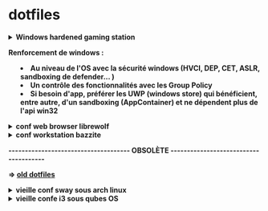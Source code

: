 # dotfiles

<details>
<summary><b>Windows hardened gaming station<summary><b>

Renforcement de windows :
 - Au niveau de l'OS avec la sécurité windows (HVCI, DEP, CET, ASLR, sandboxing de defender... )
 - Un contrôle des fonctionnalités avec les Group Policy
 - Si besoin d'app, préférer les UWP (windows store) qui bénéficient, entre autre, d'un sandboxing (AppContainer) et ne dépendent plus de l'api win32

</details>

<details>
<summary><b>conf web browser librewolf</b></summary>

conf perso librewolf<br />
vertical fox et custom color<br />
</details>

<details>
<summary><b>conf workstation bazzite</b></summary>

note pour bazzite<br />
zero maintenance et presque zero config<br />
</details>

------------------------------------- OBSOLÈTE --------------------------------------

=> [old dotfiles](./ZZold%20-%20dotfiles/)

<details>
<summary><b>vieille conf sway sous arch linux</b></summary>

Ancien setup pour ArchLinux renforce sous sway

Eléments principaux :
  
- Gestionnaire de fenêtre: sway
- Bar de status: waybar (désactivable, on peut mettre les infos dans le terminal au niveau de powerlevel10k)
- Lanceur d'application: wofi
- Daemon de notification: mako
- Ecran de verouillage: swaylock-effect


=> [liste des commandes](./old%20arch/cheatsheet.txt)

![Screenshot 1](./ZZold%20arch/Images/1.png)

![Screenshot 2](./ZZold%20arch/Images/2.png)

![Screenshot 3](./ZZold%20arch/Images/3.png)

![Screenshot 4](./ZZold%20arch/Images/5.png)
</details>

<details>
<summary><b>vieille confe i3 sous qubes OS</b></summary>

vieille conf i3, rofi, theme et icones pour dpi 3k
</details>
